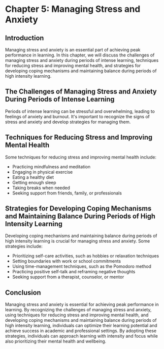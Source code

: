 Chapter 5: Managing Stress and Anxiety
======================================

Introduction
------------

Managing stress and anxiety is an essential part of achieving peak performance in learning. In this chapter, we will discuss the challenges of managing stress and anxiety during periods of intense learning, techniques for reducing stress and improving mental health, and strategies for developing coping mechanisms and maintaining balance during periods of high intensity learning.

The Challenges of Managing Stress and Anxiety During Periods of Intense Learning
--------------------------------------------------------------------------------

Periods of intense learning can be stressful and overwhelming, leading to feelings of anxiety and burnout. It's important to recognize the signs of stress and anxiety and develop strategies for managing them.

Techniques for Reducing Stress and Improving Mental Health
----------------------------------------------------------

Some techniques for reducing stress and improving mental health include:

* Practicing mindfulness and meditation
* Engaging in physical exercise
* Eating a healthy diet
* Getting enough sleep
* Taking breaks when needed
* Seeking support from friends, family, or professionals

Strategies for Developing Coping Mechanisms and Maintaining Balance During Periods of High Intensity Learning
-------------------------------------------------------------------------------------------------------------

Developing coping mechanisms and maintaining balance during periods of high intensity learning is crucial for managing stress and anxiety. Some strategies include:

* Prioritizing self-care activities, such as hobbies or relaxation techniques
* Setting boundaries with work or school commitments
* Using time-management techniques, such as the Pomodoro method
* Practicing positive self-talk and reframing negative thoughts
* Seeking support from a therapist, counselor, or mentor

Conclusion
----------

Managing stress and anxiety is essential for achieving peak performance in learning. By recognizing the challenges of managing stress and anxiety, using techniques for reducing stress and improving mental health, and developing coping mechanisms and maintaining balance during periods of high intensity learning, individuals can optimize their learning potential and achieve success in academic and professional settings. By adopting these strategies, individuals can approach learning with intensity and focus while also prioritizing their mental health and wellbeing.
